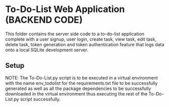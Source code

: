 # To-Do-List Web Application (BACKEND CODE)
This folder contains the server side code to a to-do-list application complete with a user signup, user login, create task, view task, edit task, delete task, token generation and token authentication feature that logs data onto a local SQLite development server.

## Setup
NOTE: The To-Do-List.py script is to be executed in a virtual environment with the name env_todolist for the requirements.txt file to be successfully generated as well as all the package dependencies to be successfully downloaded in the virtual environment thus executing the rest of the To-Do-List.py script successfully.